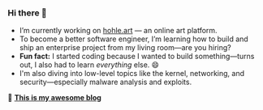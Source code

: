 ### Hi there 👋

- I’m currently working on [hohle.art](https://hohle.art) — an online art platform.
- To become a better software engineer, I’m learning how to build and ship an enterprise project from my living room—are you hiring?
- **Fun fact:** I started coding because I wanted to build something—turns out, I also had to learn *everything* else. 😄
- I'm also diving into low-level topics like the kernel, networking, and security—especially malware analysis and exploits.  

📖 **[This is my awesome blog](https://bxkgyxdlc29tzsbibg9n.xyz/)**
